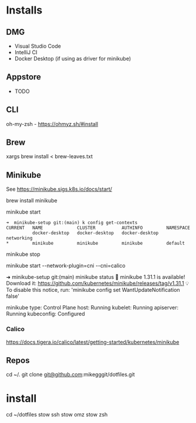 Installs
========

DMG
---
* Visual Studio Code
* IntelliJ CI
* Docker Desktop (if using as driver for minikube)

Appstore
--------
* TODO


CLI
---
oh-my-zsh - https://ohmyz.sh/#install



Brew
----
xargs brew install < brew-leaves.txt




Minikube
--------

See https://minikube.sigs.k8s.io/docs/start/


brew install minikube


minikube start

``` 
➜  minikube-setup git:(main) k config get-contexts
CURRENT   NAME             CLUSTER          AUTHINFO         NAMESPACE
          docker-desktop   docker-desktop   docker-desktop   networking
*         minikube         minikube         minikube         default
```

minikube stop



minikube start --network-plugin=cni --cni=calico


➜  minikube-setup git:(main) minikube status
🎉  minikube 1.31.1 is available! Download it: https://github.com/kubernetes/minikube/releases/tag/v1.31.1
💡  To disable this notice, run: 'minikube config set WantUpdateNotification false'

minikube
type: Control Plane
host: Running
kubelet: Running
apiserver: Running
kubeconfig: Configured

### Calico
https://docs.tigera.io/calico/latest/getting-started/kubernetes/minikube


Repos
-----
cd ~/.
git clone git@github.com:mikegggit/dotfiles.git


# install 
cd ~/dotfiles
stow ssh
stow omz
stow zsh



